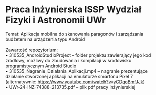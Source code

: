# Praca Inżynierska ISSP Wydział Fizyki i Astronomii UWr
Temat: Aplikacja mobilna do skanowania paragonów i zarządzania budżetem na urządzenia typu Android <br/>
<br/>
Zawartość repozytorium: <br/>
•	310535_AndroidStudioProject – folder projektu zawierający jego kod źródłowy, możliwy do zbudowania i kompilacji w środowisku programistycznym Android Studio<br/>
•	310535_Nagranie_Działania_Aplikacji.mp4 – nagranie prezentujące działanie stworzonej aplikacji na emulatorze smarfonu Pixel 7 (alternatywnie: https://www.youtube.com/watch?v=yCDqoBmfJJk)<br/>
• UWr-24-INZ-74388-213735.pdf – plik pdf pracy inżynierskiej <br/>
